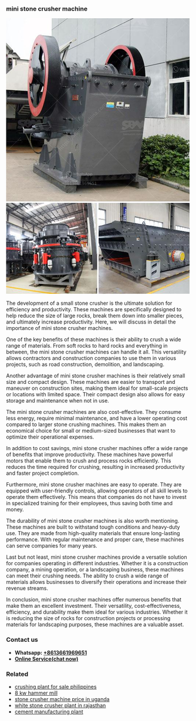 <h3>mini stone crusher machine</h3><img src='1706773421.jpg' alt=''><p>The development of a small stone crusher is the ultimate solution for efficiency and productivity. These machines are specifically designed to help reduce the size of large rocks, break them down into smaller pieces, and ultimately increase productivity. Here, we will discuss in detail the importance of mini stone crusher machines.</p><p>One of the key benefits of these machines is their ability to crush a wide range of materials. From soft rocks to hard rocks and everything in between, the mini stone crusher machines can handle it all. This versatility allows contractors and construction companies to use them in various projects, such as road construction, demolition, and landscaping.</p><p>Another advantage of mini stone crusher machines is their relatively small size and compact design. These machines are easier to transport and maneuver on construction sites, making them ideal for small-scale projects or locations with limited space. Their compact design also allows for easy storage and maintenance when not in use.</p><p>The mini stone crusher machines are also cost-effective. They consume less energy, require minimal maintenance, and have a lower operating cost compared to larger stone crushing machines. This makes them an economical choice for small or medium-sized businesses that want to optimize their operational expenses.</p><p>In addition to cost savings, mini stone crusher machines offer a wide range of benefits that improve productivity. These machines have powerful motors that enable them to crush and process rocks efficiently. This reduces the time required for crushing, resulting in increased productivity and faster project completion.</p><p>Furthermore, mini stone crusher machines are easy to operate. They are equipped with user-friendly controls, allowing operators of all skill levels to operate them effectively. This means that companies do not have to invest in specialized training for their employees, thus saving both time and money.</p><p>The durability of mini stone crusher machines is also worth mentioning. These machines are built to withstand tough conditions and heavy-duty use. They are made from high-quality materials that ensure long-lasting performance. With regular maintenance and proper care, these machines can serve companies for many years.</p><p>Last but not least, mini stone crusher machines provide a versatile solution for companies operating in different industries. Whether it is a construction company, a mining operation, or a landscaping business, these machines can meet their crushing needs. The ability to crush a wide range of materials allows businesses to diversify their operations and increase their revenue streams.</p><p>In conclusion, mini stone crusher machines offer numerous benefits that make them an excellent investment. Their versatility, cost-effectiveness, efficiency, and durability make them ideal for various industries. Whether it is reducing the size of rocks for construction projects or processing materials for landscaping purposes, these machines are a valuable asset.</p><h3>Contact us</h3><ul><li><strong>Whatsapp:&nbsp;<a href="https://wa.me/8613661969651">+8613661969651</a></strong></li><li><a href="https://swt.shibang-china.com/?git&amp;zhl&amp;mini stone crusher machine"><strong>Online Service(chat now)</strong></a></li></ul><h3>Related</h3><ul><li><a href='crushing plant for sale philippines.md'>crushing plant for sale philippines</a></li><li><a href='8 kw hammer mill.md'>8 kw hammer mill</a></li><li><a href='stone crusher machine price in uganda.md'>stone crusher machine price in uganda</a></li><li><a href='white stone crusher plant in rajasthan.md'>white stone crusher plant in rajasthan</a></li><li><a href='cement manufacturing plant.md'>cement manufacturing plant</a></li></ul>